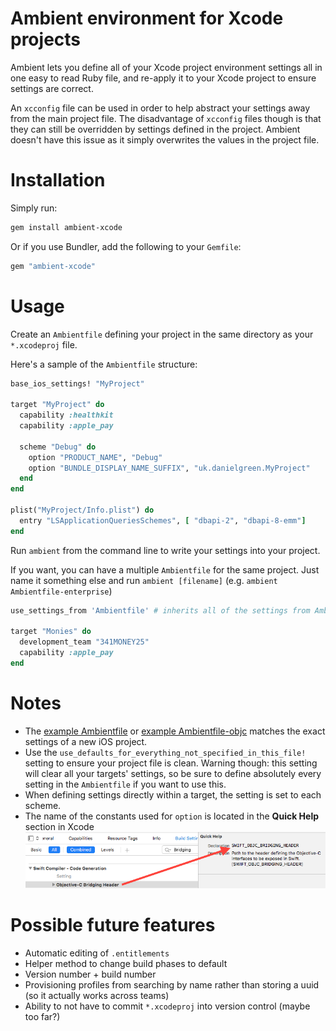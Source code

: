 Ambient environment for Xcode projects
======================================

Ambient lets you define all of your Xcode project environment settings all in one easy to read Ruby file, and re-apply it to your Xcode project to ensure settings are correct.

An `xcconfig` file can be used in order to help abstract your settings away from the main project file. The disadvantage of `xcconfig` files though is that they can still be overridden by settings defined in the project. Ambient doesn't have this issue as it simply overwrites the values in the project file.


Installation
============

Simply run:
```bash
gem install ambient-xcode
```

Or if you use Bundler, add the following to your `Gemfile`:
```ruby
gem "ambient-xcode"
```

Usage
=====

Create an `Ambientfile` defining your project in the same directory as your `*.xcodeproj` file.

Here's a sample of the `Ambientfile` structure:
```ruby
base_ios_settings! "MyProject"

target "MyProject" do
  capability :healthkit
  capability :apple_pay

  scheme "Debug" do
    option "PRODUCT_NAME", "Debug"
    option "BUNDLE_DISPLAY_NAME_SUFFIX", "uk.danielgreen.MyProject"
  end
end

plist("MyProject/Info.plist") do
  entry "LSApplicationQueriesSchemes", [ "dbapi-2", "dbapi-8-emm"]
end
```

Run `ambient` from the command line to write your settings into your project.

If you want, you can have a multiple `Ambientfile` for the same project. Just name it something else and run `ambient [filename]` (e.g. `ambient Ambientfile-enterprise`)

```ruby
use_settings_from 'Ambientfile' # inherits all of the settings from Ambientfile

target "Monies" do
  development_team "341MONEY25"
  capability :apple_pay
end
```


Notes
=====

- The [example Ambientfile](https://github.com/Dan2552/ambient-xcode/blob/master/example/Ambientfile) or [example Ambientfile-objc](https://github.com/Dan2552/ambient-xcode/blob/master/example/Ambientfile-objc) matches the exact settings of a new iOS project.
- Use the `use_defaults_for_everything_not_specified_in_this_file!` setting to ensure your project file is clean. Warning though: this setting will clear all your targets' settings, so be sure to define absolutely every setting in the `Ambientfile` if you want to use this.
- When defining settings directly within a target, the setting is set to each scheme.
- The name of the constants used for `option` is located in the **Quick Help** section in Xcode
![Constants](example/images/Constant.png)

Possible future features
========================

- Automatic editing of `.entitlements`
- Helper method to change build phases to default
- Version number + build number
- Provisioning profiles from searching by name rather than storing a uuid (so it actually works across teams)
- Ability to not have to commit `*.xcodeproj` into version control (maybe too far?)
